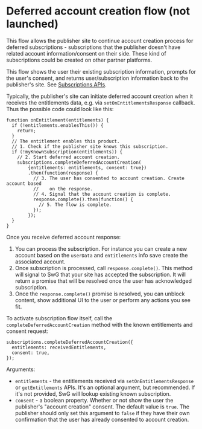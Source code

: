 <!---
Copyright 2018 The Subscribe with Google Authors. All Rights Reserved.

Licensed under the Apache License, Version 2.0 (the "License");
you may not use this file except in compliance with the License.
You may obtain a copy of the License at

     http://www.apache.org/licenses/LICENSE-2.0

Unless required by applicable law or agreed to in writing, software
distributed under the License is distributed on an "AS-IS" BASIS,
WITHOUT WARRANTIES OR CONDITIONS OF ANY KIND, either express or implied.
See the License for the specific language governing permissions and
limitations under the License.
-->

# Deferred account creation flow (not launched)

This flow allows the publisher site to continue account creation process for deferred subscriptions - subscriptions that the publisher doesn't have related account information/consent on their side. These kind of subscriptions could be created on other partner platforms.

This flow shows the user their existing subscription information, prompts for the user's consent, and returns user/subscription information back to the publisher's site. See [Subscriptions APIs](./core-apis.md).

Typically, the publisher's site can initiate deferred account creation when it receives the entitlements data, e.g. via `setOnEntitlementsResponse` callback. Thus the possible code could look like this:

```
function onEntitlement(entitlements) {
  if (!entitlements.enablesThis()) {
    return;
  }
  // The entitlement enables this product.
  // 1. Check if the publisher site knows this subscription.
  if (!myKnownSubscription(entitlements)) {
    // 2. Start deferred account creation.
    subscriptions.completeDeferredAccountCreation(
        {entitlements: entitlements, consent: true})
        .then(function(response) {
          // 3. The user has consented to account creation. Create account based
          //    on the response.
          // 4. Signal that the account creation is complete.
          response.complete().then(function() {
            // 5. The flow is complete.
          });
        });
  }
}
```

Once you receive deferred account response:
 1. You can process the subscription. For instance you can create a new account based on the `userData` and `entitlements` info save create the associated account.
 2. Once subscription is processed, call `response.complete()`. This method will signal to SwG that your site has accepted the subscription. It will return a promise that will be resolved once the user has acknowledged subscription.
 3. Once the `response.complete()` promise is resolved, you can unblock content, show additional UI to the user or perform any actions you see fit.


To activate subscription flow itself, call the `completeDeferredAccountCreation` method with the known entitlements and consent request:

```
subscriptions.completeDeferredAccountCreation({
  entitlements: receivedEntitlements,
  consent: true,
});
```

Arguments:
 - `entitlements` - the entitlements received via `setOnEntitlementsResponse` or `getEntitlements` APIs. It's an optional argument, but recommended. If it's not provided, SwG will lookup existing known subscription.
 - `consent` - a boolean property. Whether or not show the user the publisher's "account creation" consent. The default value is `true`. The publisher should only set this argument to `false` if they have their own confirmation that the user has already consented to account creation.
